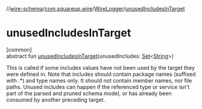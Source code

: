 //[wire-schema](../../../index.md)/[com.squareup.wire](../index.md)/[WireLogger](index.md)/[unusedIncludesInTarget](unused-includes-in-target.md)

# unusedIncludesInTarget

[common]\
abstract fun [unusedIncludesInTarget](unused-includes-in-target.md)(unusedIncludes: [Set](https://kotlinlang.org/api/latest/jvm/stdlib/kotlin.collections/-set/index.html)&lt;[String](https://kotlinlang.org/api/latest/jvm/stdlib/kotlin/-string/index.html)&gt;)

This is called if some includes values have not been used by the target they were defined in. Note that includes should contain package names (suffixed with .*) and type names only. It should not contain member names, nor file paths. Unused includes can happen if the referenced type or service isn't part of the parsed and pruned schema model, or has already been consumed by another preceding target.

